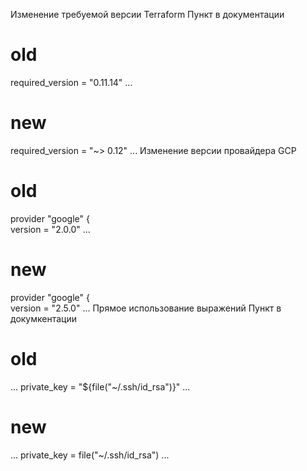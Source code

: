 Изменение требуемой версии Terraform
Пункт в документации

# old
required_version = "0.11.14"
...

# new
required_version = "~> 0.12"
...
Изменение версии провайдера GCP
# old
provider "google" {   
    version = "2.0.0"
    ...

# new
provider "google" {   
    version = "2.5.0"
    ...
Прямое использование выражений
Пункт в докумкентации

# old
...
private_key = "${file("~/.ssh/id_rsa")}"
...

# new
...
private_key = file("~/.ssh/id_rsa")
...
